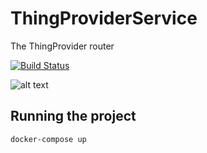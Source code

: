 # ThingProviderService
The ThingProvider router

[![Build Status](https://travis-ci.org/kevinmmartins/ThingProviderService.svg?branch=master)](https://travis-ci.org/kevinmmartins/ThingProviderService)

![alt text](https://user-images.githubusercontent.com/20428703/38177975-3c21b5d4-35df-11e8-8193-aff06af8f356.png)

## Running the project

```
docker-compose up
```
